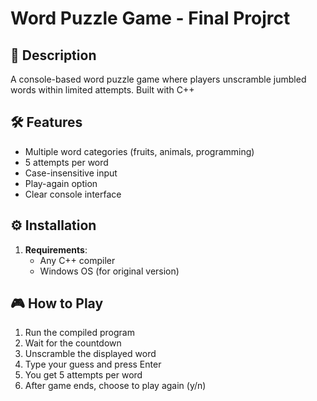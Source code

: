 # Word Puzzle Game - Final Projrct

## 📝 Description
A console-based word puzzle game where players unscramble jumbled words within limited attempts. Built with C++ 

## 🛠️ Features
- Multiple word categories (fruits, animals, programming)
- 5 attempts per word
- Case-insensitive input
- Play-again option
- Clear console interface

## ⚙️ Installation
1. **Requirements**:
   - Any C++ compiler
   - Windows OS (for original version)


## 🎮 How to Play
1. Run the compiled program
2. Wait for the countdown
3. Unscramble the displayed word
4. Type your guess and press Enter
5. You get 5 attempts per word
6. After game ends, choose to play again (y/n)

